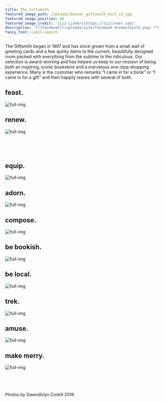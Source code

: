 ```yaml
---
title: The Giftsmith
featured_image_path: /uploads/banner_giftsmith_test_v2.jpg
featured_image_position: 40
featured_image_credit: '[Liz Linder](https://lizlinder.com)'
description: '[![Facebook](/uploads/site/facebook-dreamstale25.png) **Giftsmith on facebook**](https://www.facebook.com/brooklinebooksmithgiftshop/)'
fancy_font: Cabin-sketch
---
```



The Giftsmith began in 1997 and has since grown from a small wall of greeting cards and a few quirky items to the current, beautifully designed room packed with everything from the sublime to the ridiculous. Our selection is award-winning and has helped us keep to our mission of being both an inspiring, iconic bookstore and a marvelous one-stop shopping experience. Many is the customer who remarks “I came in for a book” or “I came in for a gift” and then happily leaves with several of both.

## feast.

![full-img](/uploads/versions/3---x----800-800x---.jpg)

## renew.

![full-img](/uploads/versions/8---x----800-800x---.jpg)

&nbsp;

&nbsp;

## equip.

![full-img](/uploads/versions/5---x----800-800x---.jpg)

## adorn.

![full-img](/uploads/versions/4---x----800-800x---.jpg)

## compose.

![full-img](/uploads/versions/6---x----800-857x---.jpg)

## be bookish.

![full-img](/uploads/versions/7---x----800-732x---.jpg)

## be local.

![full-img](/uploads/versions/2---x----800-800x---.jpg)

## trek.

![full-img](/uploads/versions/9---x----800-800x---.jpg)

## amuse.

![full-img](/uploads/versions/1---x----800-800x---.jpg)

## make merry.

![full-img](/uploads/versions/10---x----800-800x---.jpg)

## &nbsp;

Photos by Gwendolyn Corkill 2016
